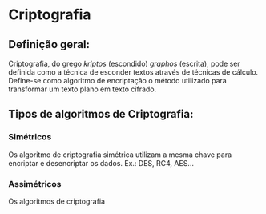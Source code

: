# Criptografia

## Definição geral: 

Criptografia, do grego _kriptos_ (escondido) _graphos_ (escrita), pode ser definida como a técnica de esconder textos através de técnicas de cálculo.
Define-se como algoritmo de encriptação o método utilizado para transformar um texto plano em texto cifrado.

## Tipos de algoritmos de Criptografia:

### Simétricos

Os algoritmo de criptografia simétrica utilizam a mesma chave para encriptar e desencriptar os dados. 
Ex.: DES, RC4, AES...

### Assimétricos

Os algoritmos de criptografia 